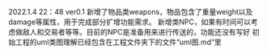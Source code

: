 2022.1.4 22：48 ver0.1 
新增了物品类weapons，物品包含了重量weight以及damage等属性，用于完成部分扩增功能需求。
新增类NPC，如果有时间可以考虑做敌人和交易者等等。目前的NPC是准备用来进行传送的，功能还没有写好
初始工程的uml类图理解已经包含在工程文件夹下的文件“uml图.md”里
